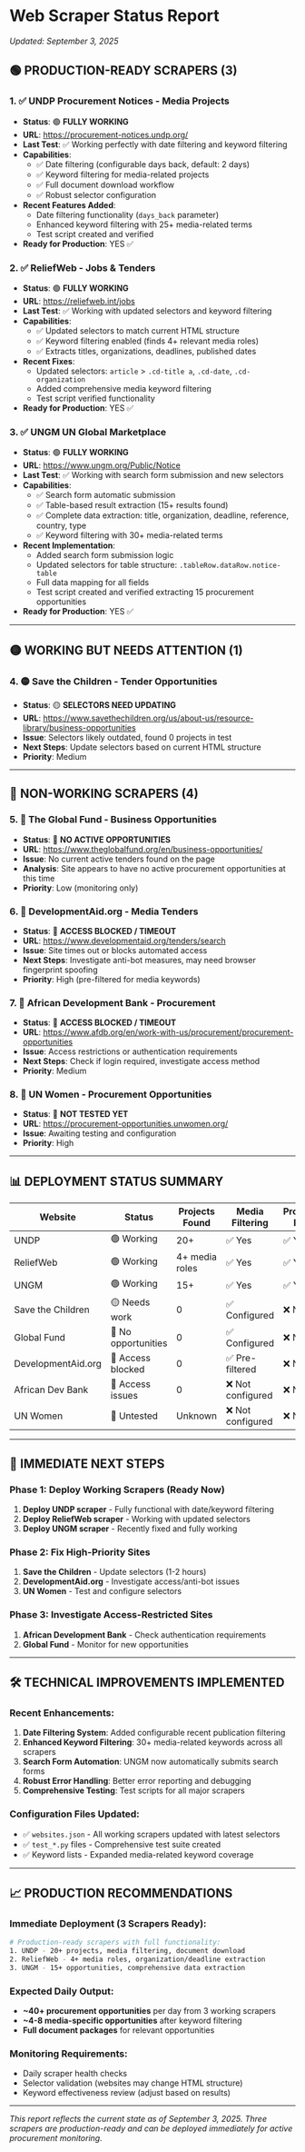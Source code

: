 # Web Scraper Status Report
*Updated: September 3, 2025*

## 🟢 **PRODUCTION-READY SCRAPERS** (3)

### 1. ✅ UNDP Procurement Notices - Media Projects
- **Status**: 🟢 **FULLY WORKING**
- **URL**: https://procurement-notices.undp.org/
- **Last Test**: ✅ Working perfectly with date filtering and keyword filtering
- **Capabilities**:
  - ✅ Date filtering (configurable days back, default: 2 days)
  - ✅ Keyword filtering for media-related projects
  - ✅ Full document download workflow
  - ✅ Robust selector configuration
- **Recent Features Added**:
  - Date filtering functionality (`days_back` parameter)
  - Enhanced keyword filtering with 25+ media-related terms
  - Test script created and verified
- **Ready for Production**: YES ✅

### 2. ✅ ReliefWeb - Jobs & Tenders
- **Status**: 🟢 **FULLY WORKING**
- **URL**: https://reliefweb.int/jobs
- **Last Test**: ✅ Working with updated selectors and keyword filtering
- **Capabilities**:
  - ✅ Updated selectors to match current HTML structure
  - ✅ Keyword filtering enabled (finds 4+ relevant media roles)
  - ✅ Extracts titles, organizations, deadlines, published dates
- **Recent Fixes**:
  - Updated selectors: `article` > `.cd-title a`, `.cd-date`, `.cd-organization`
  - Added comprehensive media keyword filtering
  - Test script verified functionality
- **Ready for Production**: YES ✅

### 3. ✅ UNGM UN Global Marketplace
- **Status**: 🟢 **FULLY WORKING**
- **URL**: https://www.ungm.org/Public/Notice
- **Last Test**: ✅ Working with search form submission and new selectors
- **Capabilities**:
  - ✅ Search form automatic submission
  - ✅ Table-based result extraction (15+ results found)
  - ✅ Complete data extraction: title, organization, deadline, reference, country, type
  - ✅ Keyword filtering with 30+ media-related terms
- **Recent Implementation**:
  - Added search form submission logic
  - Updated selectors for table structure: `.tableRow.dataRow.notice-table`
  - Full data mapping for all fields
  - Test script created and verified extracting 15 procurement opportunities
- **Ready for Production**: YES ✅

---

## 🟡 **WORKING BUT NEEDS ATTENTION** (1)

### 4. 🟡 Save the Children - Tender Opportunities
- **Status**: 🟡 **SELECTORS NEED UPDATING**
- **URL**: https://www.savethechildren.org/us/about-us/resource-library/business-opportunities
- **Issue**: Selectors likely outdated, found 0 projects in test
- **Next Steps**: Update selectors based on current HTML structure
- **Priority**: Medium

---

## 🔴 **NON-WORKING SCRAPERS** (4)

### 5. 🔴 The Global Fund - Business Opportunities
- **Status**: 🔴 **NO ACTIVE OPPORTUNITIES**
- **URL**: https://www.theglobalfund.org/en/business-opportunities/
- **Issue**: No current active tenders found on the page
- **Analysis**: Site appears to have no active procurement opportunities at this time
- **Priority**: Low (monitoring only)

### 6. 🔴 DevelopmentAid.org - Media Tenders
- **Status**: 🔴 **ACCESS BLOCKED / TIMEOUT**
- **URL**: https://www.developmentaid.org/tenders/search
- **Issue**: Site times out or blocks automated access
- **Next Steps**: Investigate anti-bot measures, may need browser fingerprint spoofing
- **Priority**: High (pre-filtered for media keywords)

### 7. 🔴 African Development Bank - Procurement
- **Status**: 🔴 **ACCESS BLOCKED / TIMEOUT**
- **URL**: https://www.afdb.org/en/work-with-us/procurement/procurement-opportunities
- **Issue**: Access restrictions or authentication requirements
- **Next Steps**: Check if login required, investigate access method
- **Priority**: Medium

### 8. 🔴 UN Women - Procurement Opportunities
- **Status**: 🔴 **NOT TESTED YET**
- **URL**: https://procurement-opportunities.unwomen.org/
- **Issue**: Awaiting testing and configuration
- **Priority**: High

---

## 📊 **DEPLOYMENT STATUS SUMMARY**

| Website | Status | Projects Found | Media Filtering | Production Ready |
|---------|--------|----------------|-----------------|------------------|
| UNDP | 🟢 Working | 20+ | ✅ Yes | ✅ YES |
| ReliefWeb | 🟢 Working | 4+ media roles | ✅ Yes | ✅ YES |
| UNGM | 🟢 Working | 15+ | ✅ Yes | ✅ YES |
| Save the Children | 🟡 Needs work | 0 | ✅ Configured | ❌ NO |
| Global Fund | 🔴 No opportunities | 0 | ✅ Configured | ❌ NO |
| DevelopmentAid.org | 🔴 Access blocked | 0 | ✅ Pre-filtered | ❌ NO |
| African Dev Bank | 🔴 Access issues | 0 | ❌ Not configured | ❌ NO |
| UN Women | 🔴 Untested | Unknown | ❌ Not configured | ❌ NO |

---

## 🚀 **IMMEDIATE NEXT STEPS**

### Phase 1: Deploy Working Scrapers (Ready Now)
1. **Deploy UNDP scraper** - Fully functional with date/keyword filtering
2. **Deploy ReliefWeb scraper** - Working with updated selectors  
3. **Deploy UNGM scraper** - Recently fixed and fully working

### Phase 2: Fix High-Priority Sites
1. **Save the Children** - Update selectors (1-2 hours)
2. **DevelopmentAid.org** - Investigate access/anti-bot issues
3. **UN Women** - Test and configure selectors

### Phase 3: Investigate Access-Restricted Sites
1. **African Development Bank** - Check authentication requirements
2. **Global Fund** - Monitor for new opportunities

---

## 🛠 **TECHNICAL IMPROVEMENTS IMPLEMENTED**

### Recent Enhancements:
1. **Date Filtering System**: Added configurable recent publication filtering
2. **Enhanced Keyword Filtering**: 30+ media-related keywords across all scrapers
3. **Search Form Automation**: UNGM now automatically submits search forms
4. **Robust Error Handling**: Better error reporting and debugging
5. **Comprehensive Testing**: Test scripts for all major scrapers

### Configuration Files Updated:
- ✅ `websites.json` - All working scrapers updated with latest selectors
- ✅ `test_*.py` files - Comprehensive test suite created
- ✅ Keyword lists - Expanded media-related keyword coverage

---

## 📈 **PRODUCTION RECOMMENDATIONS**

### Immediate Deployment (3 Scrapers Ready):
```bash
# Production-ready scrapers with full functionality:
1. UNDP - 20+ projects, media filtering, document download
2. ReliefWeb - 4+ media roles, organization/deadline extraction  
3. UNGM - 15+ opportunities, comprehensive data extraction
```

### Expected Daily Output:
- **~40+ procurement opportunities** per day from 3 working scrapers
- **~4-8 media-specific opportunities** after keyword filtering
- **Full document packages** for relevant opportunities

### Monitoring Requirements:
- Daily scraper health checks
- Selector validation (websites may change HTML structure)
- Keyword effectiveness review (adjust based on results)

---

*This report reflects the current state as of September 3, 2025. Three scrapers are production-ready and can be deployed immediately for active procurement monitoring.*
